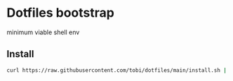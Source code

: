 # Dotfiles bootstrap

minimum viable shell env

## Install

  ```bash
  curl https://raw.githubusercontent.com/tobi/dotfiles/main/install.sh | bash
  ```
